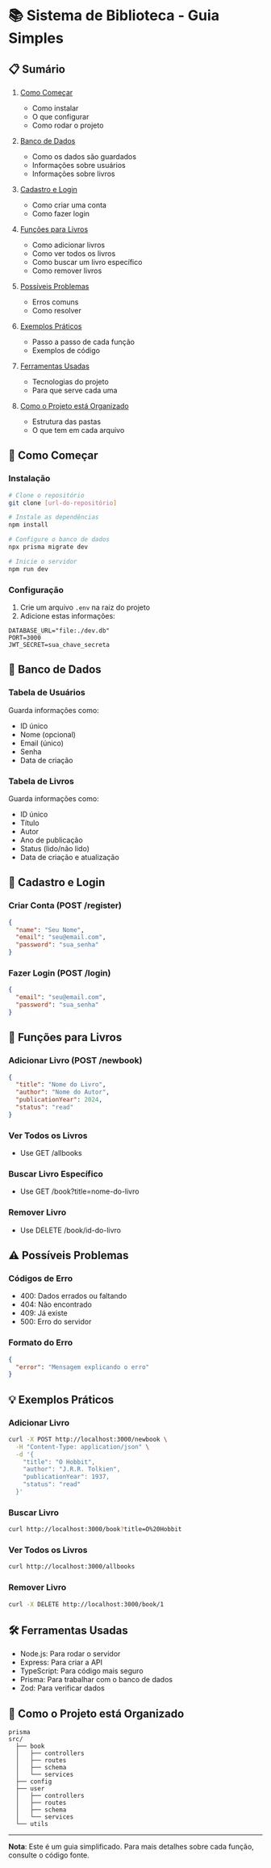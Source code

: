 # 📚 Sistema de Biblioteca - Guia Simples

## 📋 Sumário

1. [Como Começar](#como-começar)
   - Como instalar
   - O que configurar
   - Como rodar o projeto

2. [Banco de Dados](#banco-de-dados)
   - Como os dados são guardados
   - Informações sobre usuários
   - Informações sobre livros

3. [Cadastro e Login](#cadastro-e-login)
   - Como criar uma conta
   - Como fazer login

4. [Funções para Livros](#funções-para-livros)
   - Como adicionar livros
   - Como ver todos os livros
   - Como buscar um livro específico
   - Como remover livros

5. [Possíveis Problemas](#possíveis-problemas)
   - Erros comuns
   - Como resolver

6. [Exemplos Práticos](#exemplos-práticos)
   - Passo a passo de cada função
   - Exemplos de código

7. [Ferramentas Usadas](#ferramentas-usadas)
   - Tecnologias do projeto
   - Para que serve cada uma

8. [Como o Projeto está Organizado](#como-o-projeto-está-organizado)
   - Estrutura das pastas
   - O que tem em cada arquivo

## 🚀 Como Começar

### Instalação

```bash
# Clone o repositório
git clone [url-do-repositório]

# Instale as dependências
npm install

# Configure o banco de dados
npx prisma migrate dev

# Inicie o servidor
npm run dev
```

### Configuração
1. Crie um arquivo `.env` na raiz do projeto
2. Adicione estas informações:
```env
DATABASE_URL="file:./dev.db"
PORT=3000
JWT_SECRET=sua_chave_secreta
```

## 💾 Banco de Dados

### Tabela de Usuários
Guarda informações como:
- ID único
- Nome (opcional)
- Email (único)
- Senha
- Data de criação

### Tabela de Livros
Guarda informações como:
- ID único
- Título
- Autor
- Ano de publicação
- Status (lido/não lido)
- Data de criação e atualização

## 🔐 Cadastro e Login

### Criar Conta (POST /register)
```json
{
  "name": "Seu Nome",
  "email": "seu@email.com",
  "password": "sua_senha"
}
```

### Fazer Login (POST /login)
```json
{
  "email": "seu@email.com",
  "password": "sua_senha"
}
```

## 📖 Funções para Livros

### Adicionar Livro (POST /newbook)
```json
{
  "title": "Nome do Livro",
  "author": "Nome do Autor",
  "publicationYear": 2024,
  "status": "read"
}
```

### Ver Todos os Livros
- Use GET /allbooks

### Buscar Livro Específico
- Use GET /book?title=nome-do-livro

### Remover Livro
- Use DELETE /book/id-do-livro

## ⚠️ Possíveis Problemas

### Códigos de Erro
- 400: Dados errados ou faltando
- 404: Não encontrado
- 409: Já existe
- 500: Erro do servidor

### Formato do Erro
```json
{
  "error": "Mensagem explicando o erro"
}
```

## 💡 Exemplos Práticos

### Adicionar Livro
```bash
curl -X POST http://localhost:3000/newbook \
  -H "Content-Type: application/json" \
  -d '{
    "title": "O Hobbit",
    "author": "J.R.R. Tolkien",
    "publicationYear": 1937,
    "status": "read"
  }'
```

### Buscar Livro
```bash
curl http://localhost:3000/book?title=O%20Hobbit
```

### Ver Todos os Livros
```bash
curl http://localhost:3000/allbooks
```

### Remover Livro
```bash
curl -X DELETE http://localhost:3000/book/1
```

## 🛠️ Ferramentas Usadas

- Node.js: Para rodar o servidor
- Express: Para criar a API
- TypeScript: Para código mais seguro
- Prisma: Para trabalhar com o banco de dados
- Zod: Para verificar dados

## 📁 Como o Projeto está Organizado

```
prisma
src/
  ├── book
  │   ├── controllers
  │   ├── routes
  │   ├── schema
  │   └── services
  ├── config
  ├── user
  │   ├── controllers
  │   ├── routes
  │   ├── schema
  │   └── services
  └── utils
```

---

**Nota**: Este é um guia simplificado. Para mais detalhes sobre cada função, consulte o código fonte.